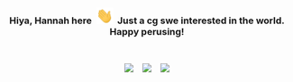 <div align="center">
  <h3> Hiya, Hannah here &nbsp;<img src="./assets/wave.gif" width="30px">&nbsp; Just a cg swe interested in the world. Happy perusing!</h3>
  <br/>
  <p>
      <a target="_blank" href="https://www.linkedin.com/in/hannah-bollar/"><img src="https://img.shields.io/static/v1?label=&message=Linkedin&color=blue"/></a>&nbsp;&nbsp;&nbsp;&nbsp;<a target="_blank" href="https://www.hannahbollar.com"><img src="https://img.shields.io/static/v1?label=&message=Website&color=purple"/></a>&nbsp;&nbsp;&nbsp;&nbsp;<a target="_blank" href="https://www.hannahbollar.com/files/HannahBollar_Resume.pdf"><img src="https://img.shields.io/static/v1?label=&message=Resume&color=green"/></a>
  </p>
  <!--https://github.com/anuraghazra/github-readme-stats#github-stats-card-->
  <!--<br/>
  <img align="center" src="https://github-readme-stats-alpha-ashen.vercel.app/api?username=hanbollar&hide=contribs&include_all_commits=true&count_private=true&show_icons=true&theme=dark" alt="">
  <img align="center" src="https://github-readme-stats-alpha-ashen.vercel.app/api/top-langs/?username=hanbollar&count_private=true&langs_count=6&layout=compact&theme=dark" alt="">
  <br/><br/>-->
</div>
